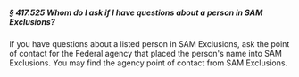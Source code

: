 ##### § 417.525 Whom do I ask if I have questions about a person in SAM Exclusions? #####

If you have questions about a listed person in SAM Exclusions, ask the point of contact for the Federal agency that placed the person's name into SAM Exclusions. You may find the agency point of contact from SAM Exclusions.